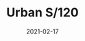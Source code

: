 ---
title: "Urban S/120"
image_primary: "img/URBAN_120_Suspension.jpg"
description: "The%20Urban%20collection%A0is%20part%20of%20the%20BOVER%20custom%20product%20line%20usually%20used%20in%20the%A0Contract/Hospitality%20sector%20but%20also%A0created%20for%20the%20Residential.%20The%20metallic%20ring%20which%20holds%20the%20bottom%20of%20the%20structure%2C%A0functions%20as%20well%20as%20a%20decorative%20element%20of%20the%20large%20light%A0diffuser.%20The%20light%20emitted%20by%20this%20ceiling%20lamp%2C%20as%20the%20major%20part%20of%A0BOVER%20luminaires%2C%20is%20warm%20and%20cosy.%20Urban%20120%20belongs%20to%20BOVER%20Big%20Format%20products%2C%20its%20dimensions%20and%A0features%20make%20this%20product%20ideal%20to%20adapt%20to%20interior%20design%20projects%A0which%20require%20big%20sizes%20and%20customized%20special%20technical%20conditions.%0A%0A"
designer: "Joana Bover"
tags: 
  - "Bover"
  - "Indoor"
  - "Ceiling"
  - "Pendant"
  - "Indoor Lamps"
href: "https://www.bover.es/en/lamp/urban-120-suspension/"
category: "indoor-lamps"
subtitle: ""
manufacturer: "Bover"
slug: "/manufacturers/bover/indoor-lamps/joana-bover-urban-s-120"
date: "2021-02-17"
---